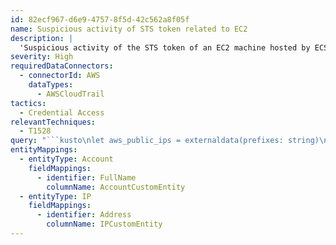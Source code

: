 ```yaml
---
id: 82ecf967-d6e9-4757-8f5d-42c562a8f05f
name: Suspicious activity of STS token related to EC2
description: |
  'Suspicious activity of the STS token of an EC2 machine hosted by ECS (for example, by SSRF) indicates a possible token hijacking. An attacker may have stolen the token and could abuse its permissions to escalate privileges and move laterally in the cloud account.'
severity: High
requiredDataConnectors:
  - connectorId: AWS
    dataTypes:
      - AWSCloudTrail
tactics:
  - Credential Access
relevantTechniques:
  - T1528
query: "```kusto\nlet aws_public_ips = externaldata(prefixes: string)\n[ \n   h@'https://aka.ms/awspublicipaddresse/aws-public-ip-addresses/ip-ranges.json'\n]\nwith(format='multijson');\nlet timeframe = 30m;\nlet lookback = 12h;\n//Get the AccessKey in the STS token (IMDS) when EC2 service assumes the Role periodically\nlet sts_token = AWSCloudTrail\n| where TimeGenerated >= ago (lookback)\n| where EventSource == \"sts.amazonaws.com\" and SourceIpAddress == \"ec2.amazonaws.com\"\n| extend instanceId = tostring(parse_json(RequestParameters).roleSessionName)\n| extend token = tostring(parse_json(ResponseElements).credentials.accessKeyId);\n//Identify if the EC2 belongs to ECS/EKS\nlet typeOfEC2 = AWSCloudTrail\n| where TimeGenerated >= ago (lookback)\n| extend instanceId = tostring(split(UserIdentityPrincipalid, \":\")[1])\n| join sts_token on instanceId\n| where UserAgent !startswith \"kubernetes\" or UserAgent !startswith \"Amazon ECS Agent\"\n| project-away SourceIpAddress1, UserIdentityUserName1, UserIdentityArn1, TimeGenerated1;\n//Get the identities who used that STS token - this can be the EC2 which assumed it (legit),\n//but it can also be an external identity (attacker) which abuses the token permissions \nlet tokenUsage = AWSCloudTrail\n| where TimeGenerated >= ago (timeframe)\n| join kind=inner typeOfEC2 on $left.UserIdentityAccessKeyId == $right.token\n| extend region = AWSRegion\n| project-away SourceIpAddress1, UserIdentityUserName1, UserIdentityArn1, TimeGenerated1;\n//Check whether the called identity is legit\naws_public_ips\n| mv-expand todynamic(prefixes)\n| extend ip_prefix=tostring(todynamic(prefixes.['ip_prefix']))\n| extend region=tostring(todynamic(prefixes.['region']))\n| extend service=tostring(todynamic(prefixes.['service']))\n| project-away prefixes\n| where service == \"EC2\" \n| join kind=inner tokenUsage on region\n| where SourceIpAddress !contains \"amazonaws.com\"\n| where ipv4_is_private(SourceIpAddress) == false\n| extend IsInRange = ipv4_is_in_range(SourceIpAddress, ip_prefix)\n| extend UserIdentityUserName = iff(isnotempty(UserIdentityUserName), UserIdentityUserName, tostring(split(UserIdentityArn,'/')[-1]))\n| extend timestamp = TimeGenerated, IPCustomEntity = SourceIpAddress, AccountCustomEntity = UserIdentityUserName, AssumedRoleArn = UserIdentityArn\n| summarize timestamp=arg_max(timestamp,*), r = make_set(IsInRange) by SourceIpAddress, UserIdentityUserName, UserIdentityArn\n| where not (set_has_element(r, true))\n| project-away ip_prefix, IsInRange\n```"
entityMappings:
  - entityType: Account
    fieldMappings:
      - identifier: FullName
        columnName: AccountCustomEntity
  - entityType: IP
    fieldMappings:
      - identifier: Address
        columnName: IPCustomEntity
---
```


